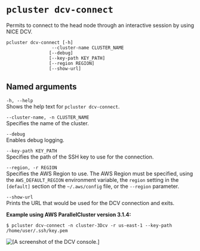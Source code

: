 # `pcluster dcv-connect`<a name="pcluster.dcv-connect-v3"></a>

Permits to connect to the head node through an interactive session by using NICE DCV\.

```
pcluster dcv-connect [-h]
                 --cluster-name CLUSTER_NAME 
                [--debug]
                [--key-path KEY_PATH]
                [--region REGION]
                [--show-url]
```

## Named arguments<a name="pcluster-v3.dcv-connect.namedargs"></a>

`-h, --help`  
Shows the help text for `pcluster dcv-connect`\.

`--cluster-name, -n CLUSTER_NAME`  
Specifies the name of the cluster\.

`--debug`  
Enables debug logging\.

`--key-path KEY_PATH`  
Specifies the path of the SSH key to use for the connection\.

`--region, -r REGION`  
Specifies the AWS Region to use\. The AWS Region must be specified, using the `AWS_DEFAULT_REGION` environment variable, the `region` setting in the `[default]` section of the `~/.aws/config` file, or the `--region` parameter\.

`--show-url`  
Prints the URL that would be used for the DCV connection and exits\.

**Example using AWS ParallelCluster version 3\.1\.4:**

```
$ pcluster dcv-connect -n cluster-3Dcv -r us-east-1 --key-path /home/user/.ssh/key.pem
```

 ![\[A screenshot of the DCV console.\]](http://docs.aws.amazon.com/parallelcluster/latest/ug/images/Dcv-image.png) 